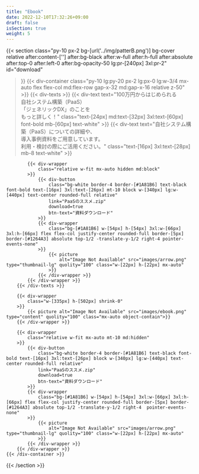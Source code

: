 ```yaml
---
title: "Ebook"
date: 2022-12-10T17:32:26+09:00
draft: false
isSection: true
weight: 5
---
```


{{< section
    class="py-10 px-2 bg-[url('../img/patterB.png')] bg-cover relative after:content-[''] after:bg-black after:w-full after:h-full after:absolute after:top-0 after:left-0 after:bg-opacity-50 lg:pr-[240px] 3xl:pr-2"
    id="download"
>}}
    {{< div-container
        class="py-10 lg:py-20 px-2 lg:px-0 lg:w-3/4 mx-auto flex flex-col md:flex-row gap-x-32 md:gap-x-16 relative z-50"
    >}}
        {{< div-texts >}}
            {{< div-text
                text="100万円からはじめられる<br class='hidden lg:block'>自社システム構築（PaaS）<br class='hidden lg:block'>「ジェネリックDX」のことを<br class='hidden lg:block'>もっと詳しく！"
                class="text-[24px] md:text-[32px] 3xl:text-[60px] font-bold mb-[60px] text-white"
            >}}
            {{< div-text
                text="自社システム構築（PaaS）についての詳細や、<br>導入事例資料をご用意しています。<br>利用・検討の際にご活用ください。"
                class="text-[16px] 3xl:text-[28px] mb-8 text-white"
            >}}

            {{< div-wrapper
                class="relative w-fit mx-auto hidden md:block"
            >}}
                {{< div-button
                    class="bg-white border-4 border-[#1A81B6] text-black font-bold text-[16px] 3xl:text-[26px] mt-10 block w-[340px] lg:w-[440px] text-center rounded-full relative"
                    link="PaaSのススメ.zip"
                    download=true
                    btn-text="資料ダウンロード"
                >}}
                {{< div-wrapper
                    class="bg-[#1A81B6] w-[54px] h-[54px] 3xl:w-[66px] 3xl:h-[66px] flex flex-col justify-center rounded-full border-[5px] border-[#1264A3] absolute top-1/2 -translate-y-1/2 right-4 pointer-events-none"
                >}}
                    {{< picture
                        alt="Image Not Available" src="images/arrow.png" type="thumbnail-lg" quolity="100" class="w-[22px] h-[22px] mx-auto"
                    >}}
                {{< /div-wrapper >}}
            {{< /div-wrapper >}}
        {{< /div-texts >}}

        {{< div-wrapper
            class="w-[335px] h-[502px] shrink-0"
        >}}
            {{< picture alt="Image Not Available" src="images/ebook.png" type="content" quolity="100" class="mx-auto object-contain">}}
        {{< /div-wrapper >}}

        {{< div-wrapper
            class="relative w-fit mx-auto mt-10 md:hidden"
        >}}
            {{< div-button
                class="bg-white border-4 border-[#1A81B6] text-black font-bold text-[16px] 3xl:text-[26px] block w-[340px] lg:w-[440px] text-center rounded-full relative"
                link="PaaSのススメ.zip"
                download=true
                btn-text="資料ダウンロード"
            >}}
            {{< div-wrapper
                class="bg-[#1A81B6] w-[54px] h-[54px] 3xl:w-[66px] 3xl:h-[66px] flex flex-col justify-center rounded-full border-[5px] border-[#1264A3] absolute top-1/2 -translate-y-1/2 right-4  pointer-events-none"
            >}}
                {{< picture
                    alt="Image Not Available" src="images/arrow.png" type="thumbnail-lg" quolity="100" class="w-[22px] h-[22px] mx-auto"
                >}}
            {{< /div-wrapper >}}
        {{< /div-wrapper >}}
    {{< /div-container >}}
{{< /section >}}